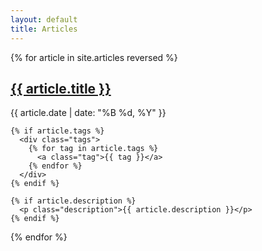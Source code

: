 ```yaml
---
layout: default
title: Articles
---
```


{% for article in site.articles reversed %}
  <div class="article-preview">
    <h2><a href="{{ article.url | remove: '/index' }}">{{ article.title }}</a></h2>
    <time datetime="{{ article.date | date_to_xmlschema }}">
      {{ article.date | date: "%B %d, %Y" }}
    </time>
    
    {% if article.tags %}
      <div class="tags">
        {% for tag in article.tags %}
          <a class="tag">{{ tag }}</a>
        {% endfor %}
      </div>
    {% endif %}

    {% if article.description %}
      <p class="description">{{ article.description }}</p>
    {% endif %}
  </div>
{% endfor %}